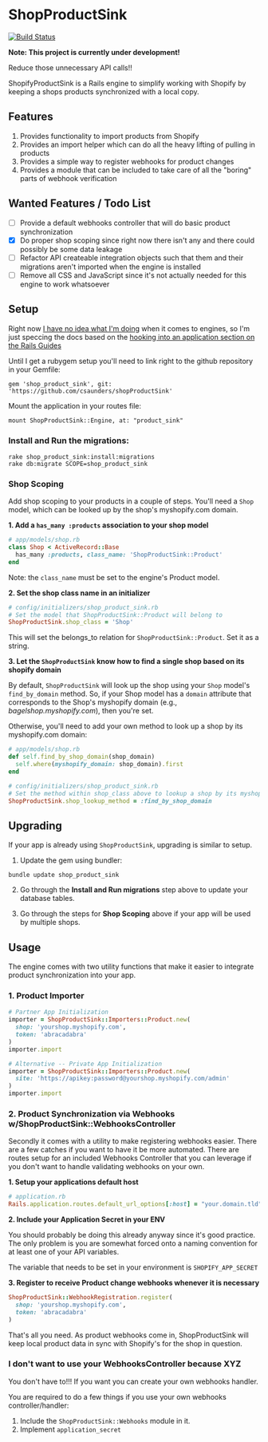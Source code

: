 # ShopProductSink

[![Build Status](https://travis-ci.org/csaunders/shopProductSink.png?branch=master)](https://travis-ci.org/csaunders/shopProductSink)

**Note: This project is currently under development!**

Reduce those unnecessary API calls!!

ShopifyProductSink is a Rails engine to simplify working with
Shopify by keeping a shops products synchronized with a local copy.

## Features

1. Provides functionality to import products from Shopify
2. Provides an import helper which can do all the heavy lifting of pulling in products
3. Provides a simple way to register webhooks for product changes
4. Provides a module that can be included to take care of all the "boring" parts of webhook verification

## Wanted Features / Todo List

- [ ] Provide a default webhooks controller that will do basic product synchronization
- [x] Do proper shop scoping since right now there isn't any and there could possibly be some data leakage
- [ ] Refactor API createable integration objects such that them and their migrations aren't imported when the engine is installed
- [ ] Remove all CSS and JavaScript since it's not actually needed for this engine to work whatsoever

## Setup

Right now [I have no idea what I'm doing](https://i.chzbgr.com/maxW500/5836571648/hD263FFD6/) when it comes to engines,
so I'm just speccing the docs based on the [hooking into an application section on the Rails Guides](http://edgeguides.rubyonrails.org/engines.html#hooking-into-an-application)

Until I get a rubygem setup you'll need to link right to the github repository in your
Gemfile:

```
gem 'shop_product_sink', git: 'https://github.com/csaunders/shopProductSink'
```

Mount the application in your routes file:

```
mount ShopProductSink::Engine, at: "product_sink"
```

### Install and Run the migrations:

```
rake shop_product_sink:install:migrations
rake db:migrate SCOPE=shop_product_sink
```

### Shop Scoping

Add shop scoping to your products in a couple of steps. You'll need a `Shop` model, which can be looked up by the shop's myshopify.com domain.

**1. Add a `has_many :products` association to your shop model**

```ruby
# app/models/shop.rb
class Shop < ActiveRecord::Base
  has_many :products, class_name: 'ShopProductSink::Product'
end
```
Note: the `class_name` must be set to the engine's Product model.

**2. Set the shop class name in an initializer**

```ruby
# config/initializers/shop_product_sink.rb
# Set the model that ShopProductSink::Product will belong to
ShopProductSink.shop_class = 'Shop'
```
This will set the belongs_to relation for `ShopProductSink::Product`. Set it as a string.

**3. Let the `ShopProductSink` know how to find
a single shop based on its shopify domain**

By default, `ShopProductSink` will look up the shop using your `Shop` model's `find_by_domain` method. So, if your Shop model has a `domain` attribute that corresponds to the Shop's myshopify domain (e.g., *bagelshop.myshopify.com*), then you're set. 

Otherwise, you'll need to add your own method to look up a shop by its myshopify.com domain:

```ruby
# app/models/shop.rb
def self.find_by_shop_domain(shop_domain)
  self.where(myshopify_domain: shop_domain).first
end
```
```ruby
# config/initializers/shop_product_sink.rb
# Set the method within shop_class above to lookup a shop by its myshopify.com domain
ShopProductSink.shop_lookup_method = :find_by_shop_domain
```

## Upgrading
If your app is already using `ShopProductSink`, upgrading is similar to setup.

1. Update the gem using bundler:

`bundle update shop_product_sink`

2. Go through the **Install and Run migrations** step above to update your database tables.

3. Go through the steps for **Shop Scoping** above if your app will be used by multiple shops.

## Usage

The engine comes with two utility functions that make it easier to integrate
product synchronization into your app.

### 1. Product Importer

```ruby
# Partner App Initialization
importer = ShopProductSink::Importers::Product.new(
  shop: 'yourshop.myshopify.com',
  token: 'abracadabra'
)
importer.import

# Alternative -- Private App Initialization
importer = ShopProductSink::Importers::Product.new(
  site: 'https://apikey:password@yourshop.myshopify.com/admin'
)
importer.import
```

### 2. Product Synchronization via Webhooks w/ShopProductSink::WebhooksController

Secondly it comes with a utility to make registering webhooks easier. There are a few catches if you want to have
it be more automated. There are routes setup for an included Webhooks Controller that you can leverage if you don't
want to handle validating webhooks on your own.

**1. Setup your applications default host**

```ruby
# application.rb
Rails.application.routes.default_url_options[:host] = "your.domain.tld"
```

**2. Include your Application Secret in your ENV**

You should probably be doing this already anyway since it's good practice. The only problem
is you are somewhat forced onto a naming convention for at least one of your API variables.

The variable that needs to be set in your environment is `SHOPIFY_APP_SECRET`

**3. Register to receive Product change webhooks whenever it is necessary**

```ruby
ShopProductSink::WebhookRegistration.register(
  shop: 'yourshop.myshopify.com',
  token: 'abracadabra'
)
```

That's all you need. As product webhooks come in, ShopProductSink will keep local product data in sync with Shopify's for the shop in question.

### I don't want to use your WebhooksController because XYZ

You don't have to!!! If you want you can create your own webhooks handler.

You are required to do a few things if you use your own webhooks controller/handler:

1. Include the `ShopProductSink::Webhooks` module in it.
2. Implement `application_secret`
